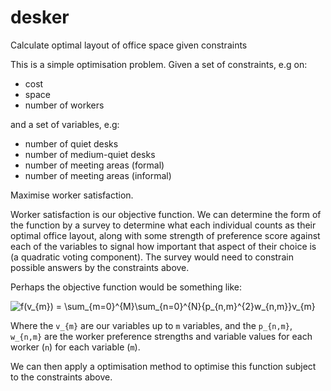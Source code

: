 # desker
Calculate optimal layout of office space given constraints


This is a simple optimisation problem. Given a set of constraints, e.g on:
   * cost
   * space
   * number of workers

and a set of variables, e.g:
   * number of quiet desks
   * number of medium-quiet desks
   * number of meeting areas (formal)
   * number of meeting areas (informal)

Maximise worker satisfaction.

Worker satisfaction is our objective function. We can determine the form of the
function by a survey to determine what each individual counts as their optimal
office layout, along with some strength of preference score against each of the
variables to signal how important that aspect of their choice is (a quadratic
voting component). The survey would need to constrain possible answers by the
constraints above.

 Perhaps the objective function would be something like:

<img src="https://latex.codecogs.com/gif.latex?f(v_{m})&space;=&space;\sum_{m=0}^{M}\sum_{n=0}^{N}{p_{n,m}^{2}w_{n,m}}v_{m}" title="f(v_{m}) = \sum_{m=0}^{M}\sum_{n=0}^{N}{p_{n,m}^{2}w_{n,m}}v_{m}" >

Where the `v_{m}` are our variables up to `m` variables, and the `p_{n,m}`,
`w_{n,m}` are the worker preference strengths and variable values for each
worker (`n`) for each variable (`m`).

 We can then apply a optimisation method to optimise this function subject to
the constraints above.

